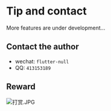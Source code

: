 # Tip and contact


More features are under development...


## Contact the author

* wechat: `flutter-null`
* QQ: `413153189`


## Reward

![打赏.JPG](打赏.JPG)